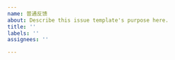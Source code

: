 ```yaml
---
name: 普通反馈
about: Describe this issue template's purpose here.
title: ''
labels: ''
assignees: ''

---
```




